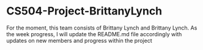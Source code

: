 # CS504-Project-BrittanyLynch

For the moment, this team consists of Brittany Lynch and Brittany Lynch. 
As the week progress, I will update the README.md file accordingly with 
updates on new members and progress within the project
